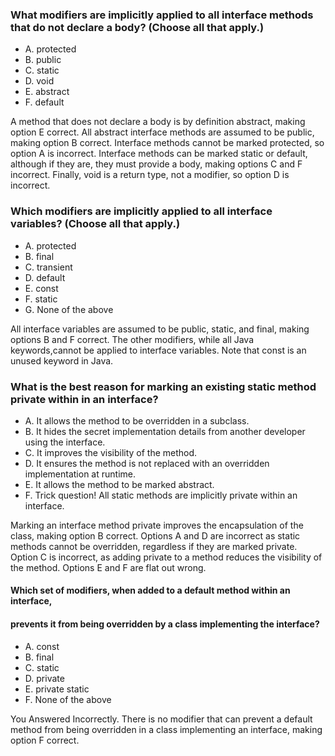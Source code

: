 ### What modifiers are implicitly applied to all interface methods that do not declare a body? (Choose all that apply.)
* A. protected
* B. public
* C. static
* D. void
* E. abstract
* F. default

A method that does not declare a body is by definition abstract, making option E correct.
All abstract interface methods are assumed to be public, making option B correct.
Interface methods cannot be marked protected, so option A is incorrect.
Interface methods can be marked static or default, although if they are,
they must provide a body, making options C and F incorrect.
Finally, void is a return type, not a modifier, so option D is incorrect.

### Which modifiers are implicitly applied to all interface variables? (Choose all that apply.)
* A. protected
* B. final
* C. transient
* D. default
* E. const
* F. static
* G. None of the above

All interface variables are assumed to be public, static, and final, making options B and F correct.
The other modifiers, while all Java keywords,cannot be applied to interface variables.
Note that const is an unused keyword in Java.

### What is the best reason for marking an existing static method private within in an interface?
* A. It allows the method to be overridden in a subclass.
* B. It hides the secret implementation details from another developer using the interface.
* C. It improves the visibility of the method.
* D. It ensures the method is not replaced with an overridden implementation at runtime.
* E. It allows the method to be marked abstract.
* F. Trick question! All static methods are implicitly private within an interface.

Marking an interface method private improves the encapsulation
of the class, making option B correct.
Options A and D are incorrect as static methods cannot be overridden,
regardless if they are marked private. Option C is incorrect,
as adding private to a method reduces
the visibility of the method. Options E and F are flat out wrong.

#### Which set of modifiers, when added to a default method within an interface,
#### prevents it from being overridden by a class implementing the interface?
* A. const
* B. final
* C. static
* D. private
* E. private static
* F. None of the above

You Answered Incorrectly.
There is no modifier that can prevent a default method from
being overridden in a class implementing an interface, making option F correct.
